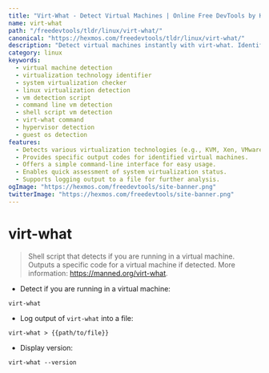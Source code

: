 ```yaml
---
title: "Virt-What - Detect Virtual Machines | Online Free DevTools by Hexmos"
name: virt-what
path: "/freedevtools/tldr/linux/virt-what/"
canonical: "https://hexmos.com/freedevtools/tldr/linux/virt-what/"
description: "Detect virtual machines instantly with virt-what. Identify virtualization technologies and improve system security. Free online tool, no registration required."
category: linux
keywords:
  - virtual machine detection
  - virtualization technology identifier
  - system virtualization checker
  - linux virtualization detection
  - vm detection script
  - command line vm detection
  - shell script vm detection
  - virt-what command
  - hypervisor detection
  - guest os detection
features:
  - Detects various virtualization technologies (e.g., KVM, Xen, VMware, VirtualBox).
  - Provides specific output codes for identified virtual machines.
  - Offers a simple command-line interface for easy usage.
  - Enables quick assessment of system virtualization status.
  - Supports logging output to a file for further analysis.
ogImage: "https://hexmos.com/freedevtools/site-banner.png"
twitterImage: "https://hexmos.com/freedevtools/site-banner.png"
---
```


# virt-what

> Shell script that detects if you are running in a virtual machine.
> Outputs a specific code for a virtual machine if detected.
> More information: <https://manned.org/virt-what>.

- Detect if you are running in a virtual machine:

`virt-what`

- Log output of `virt-what` into a file:

`virt-what > {{path/to/file}}`

- Display version:

`virt-what --version`
